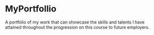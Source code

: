 # MyPortfollio
A portfolio of my work that can showcase the skills and talents I have attained throughout the progression on this course to future employers.
